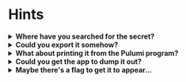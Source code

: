 # Hints

<details>
<summary><b>Where have you searched for the secret?</b></summary>

If you tried `pulumi config` or checked the stack config file, you won't find it there. The CLI only shows `[secret]` and the config file shows an encrypted value with a `secure` tag.

</details>
<details>
<summary><b>Could you export it somehow?</b></summary>

Nope! Exporting it as a stack output and then trying to call `pulumi stack output <key>` doesn't work, either. You get `[secret]` as a result.

</details>
<details>
<summary><b>What about printing it from the Pulumi program?</b></summary>

If you're going to directly print it out by forcing Pulumi to dump it, we can't stop you. That's up to you not to expose your secret, just like you shouldn't hardcode your database password into your code.

Pulumi decrypts secrets and makes them available to programs at runtime for `pulumi up`, and then locks them back up again at the end. As such, it is technically an output, so you'll need to use the various Output functions to call it. But please don't just print it or dump it!

</details>
<details>
<summary><b>Could you get the app to dump it out?</b></summary>

If you're going to directly print it out by forcing Pulumi to dump it, we can't stop you. That's up to you not to expose your secret, just like you shouldn't hardcode your database password into your code.

Pulumi decrypts secrets and makes them available to programs at runtime for `pulumi up`, and then locks them back up again at the end. As such, it is technically an output, so you'll need to use the various Output functions to call it. But please don't just print it or dump it!

</details>
<details>
<summary><b>Maybe there's a flag to get it to appear...</b></summary>

This is the only good, sensible answer. Head back to the labs to read more on how to get it to show up.

</details>
